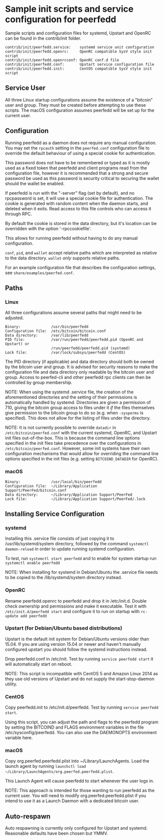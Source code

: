 Sample init scripts and service configuration for peerfedd
==========================================================

Sample scripts and configuration files for systemd, Upstart and OpenRC
can be found in the contrib/init folder.

    contrib/init/peerfedd.service:    systemd service unit configuration
    contrib/init/peerfedd.openrc:     OpenRC compatible SysV style init script
    contrib/init/peerfedd.openrcconf: OpenRC conf.d file
    contrib/init/peerfedd.conf:       Upstart service configuration file
    contrib/init/peerfedd.init:       CentOS compatible SysV style init script

Service User
---------------------------------

All three Linux startup configurations assume the existence of a "bitcoin" user
and group.  They must be created before attempting to use these scripts.
The macOS configuration assumes peerfedd will be set up for the current user.

Configuration
---------------------------------

Running peerfedd as a daemon does not require any manual configuration. You may
set the `rpcauth` setting in the `peerfed.conf` configuration file to override
the default behaviour of using a special cookie for authentication.

This password does not have to be remembered or typed as it is mostly used
as a fixed token that peerfedd and client programs read from the configuration
file, however it is recommended that a strong and secure password be used
as this password is security critical to securing the wallet should the
wallet be enabled.

If peerfedd is run with the "-server" flag (set by default), and no rpcpassword is set,
it will use a special cookie file for authentication. The cookie is generated with random
content when the daemon starts, and deleted when it exits. Read access to this file
controls who can access it through RPC.

By default the cookie is stored in the data directory, but it's location can be overridden
with the option '-rpccookiefile'.

This allows for running peerfedd without having to do any manual configuration.

`conf`, `pid`, and `wallet` accept relative paths which are interpreted as
relative to the data directory. `wallet` *only* supports relative paths.

For an example configuration file that describes the configuration settings,
see `share/examples/peerfed.conf`.

Paths
---------------------------------

### Linux

All three configurations assume several paths that might need to be adjusted.

    Binary:              /usr/bin/peerfedd
    Configuration file:  /etc/bitcoin/bitcoin.conf
    Data directory:      /var/lib/peerfedd
    PID file:            /var/run/peerfedd/peerfedd.pid (OpenRC and Upstart) or
                         /run/peerfedd/peerfedd.pid (systemd)
    Lock file:           /var/lock/subsys/peerfedd (CentOS)

The PID directory (if applicable) and data directory should both be owned by the
bitcoin user and group. It is advised for security reasons to make the
configuration file and data directory only readable by the bitcoin user and
group. Access to peerfed-cli and other peerfedd rpc clients can then be
controlled by group membership.

NOTE: When using the systemd .service file, the creation of the aforementioned
directories and the setting of their permissions is automatically handled by
systemd. Directories are given a permission of 710, giving the bitcoin group
access to files under it _if_ the files themselves give permission to the
bitcoin group to do so (e.g. when `-sysperms` is specified). This does not allow
for the listing of files under the directory.

NOTE: It is not currently possible to override `datadir` in
`/etc/bitcoin/peerfed.conf` with the current systemd, OpenRC, and Upstart init
files out-of-the-box. This is because the command line options specified in the
init files take precedence over the configurations in
`/etc/bitcoin/peerfed.conf`. However, some init systems have their own
configuration mechanisms that would allow for overriding the command line
options specified in the init files (e.g. setting `BITCOIND_DATADIR` for
OpenRC).

### macOS

    Binary:              /usr/local/bin/peerfedd
    Configuration file:  ~/Library/Application Support/PeerFed/bitcoin.conf
    Data directory:      ~/Library/Application Support/PeerFed
    Lock file:           ~/Library/Application Support/PeerFed/.lock

Installing Service Configuration
-----------------------------------

### systemd

Installing this .service file consists of just copying it to
/usr/lib/systemd/system directory, followed by the command
`systemctl daemon-reload` in order to update running systemd configuration.

To test, run `systemctl start peerfedd` and to enable for system startup run
`systemctl enable peerfedd`

NOTE: When installing for systemd in Debian/Ubuntu the .service file needs to be copied to the /lib/systemd/system directory instead.

### OpenRC

Rename peerfedd.openrc to peerfedd and drop it in /etc/init.d.  Double
check ownership and permissions and make it executable.  Test it with
`/etc/init.d/peerfedd start` and configure it to run on startup with
`rc-update add peerfedd`

### Upstart (for Debian/Ubuntu based distributions)

Upstart is the default init system for Debian/Ubuntu versions older than 15.04. If you are using version 15.04 or newer and haven't manually configured upstart you should follow the systemd instructions instead.

Drop peerfedd.conf in /etc/init.  Test by running `service peerfedd start`
it will automatically start on reboot.

NOTE: This script is incompatible with CentOS 5 and Amazon Linux 2014 as they
use old versions of Upstart and do not supply the start-stop-daemon utility.

### CentOS

Copy peerfedd.init to /etc/init.d/peerfedd. Test by running `service peerfedd start`.

Using this script, you can adjust the path and flags to the peerfedd program by
setting the BITCOIND and FLAGS environment variables in the file
/etc/sysconfig/peerfedd. You can also use the DAEMONOPTS environment variable here.

### macOS

Copy org.peerfed.peerfedd.plist into ~/Library/LaunchAgents. Load the launch agent by
running `launchctl load ~/Library/LaunchAgents/org.peerfed.peerfedd.plist`.

This Launch Agent will cause peerfedd to start whenever the user logs in.

NOTE: This approach is intended for those wanting to run peerfedd as the current user.
You will need to modify org.peerfed.peerfedd.plist if you intend to use it as a
Launch Daemon with a dedicated bitcoin user.

Auto-respawn
-----------------------------------

Auto respawning is currently only configured for Upstart and systemd.
Reasonable defaults have been chosen but YMMV.
